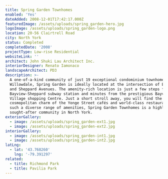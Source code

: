 ```yaml
---
title: Spring Garden Townhomes
enabled: 'Yes'
dateAdded: 2008-12-01T17:42:17.000Z
featuredImage: /assets/uploads/spring_garden-hero.jpg
logoImage: /assets/uploads/spring_garden-logo.png
location: 20-56 Clairtrell Road
city: North York
status: Completed
completedDate: '2008'
projectType: Low-rise Residential
websiteLink: ''
architect: John Shuki Lau Architect Inc.
interiorDesigner: Renato Iamonaco
landscapeArchitect: PD3
description: >-
  A one-of-a-kind community of just 19 exceptional condominium townhomes in
  Willowdale, Spring Garden is ideally located at the intersection of Bayview
  and Sheppard Avenues. The amenity-rich location is just a few steps from the
  Bayview-Sheppard subway station and minutes from the prestigious Bayview
  Village shopping Centre. Just a short stroll away, you will find the
  cosmopolitan charm of the Yonge Street cafés and world-class restaurants. With
  such a diverse range of amenities, Spring Garden Townhomes is a highly
  sought-after community in North York.
exteriorGallery:
  - image: /assets/uploads/spring_garden-ext1.jpg
  - image: /assets/uploads/spring_garden-ext2.jpg
interiorGallery:
  - image: /assets/uploads/spring_garden-int1.jpg
  - image: /assets/uploads/spring_garden-int2.jpg
latLng:
  - lat: '43.768260'
    lng: '-79.391297'
related:
  - title: Richmond Park
  - title: Pavilia Park
---
```


